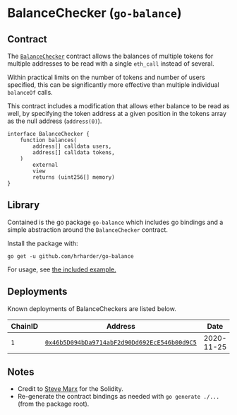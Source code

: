 # BalanceChecker (`go-balance`)

## Contract

The [`BalanceChecker`](https://etherscan.io/address/0x46b5d094bda9714abf2d90dd692ece546b00d9c5#code) contract allows the balances of multiple tokens for multiple addresses to be read with a single `eth_call` instead of several.

Within practical limits on the number of tokens and number of users specified, this can be significantly more effective than multiple individual `balanceOf` calls.

This contract includes a modification that allows ether balance to be read as well, by specifying the token address at a given position in the tokens array as the null address (`address(0)`).

```solidity
interface BalanceChecker {
    function balances(
        address[] calldata users,
        address[] calldata tokens,
    )
        external
        view
        returns (uint256[] memory)
}
```

## Library

Contained is the go package `go-balance` which includes go bindings and a simple abstraction around the `BalanceChecker` contract.

Install the package with:

```
go get -u github.com/hrharder/go-balance
```

For usage, see [the included example.](./example/main.go)

## Deployments

Known deployments of BalanceCheckers are listed below.

| ChainID | Address | Date |
| - | - | - |
| `1` | [`0x46b5D094bDa9714abF2d90Dd692EcE546b00d9C5`](https://etherscan.io/address/0x46b5d094bda9714abf2d90dd692ece546b00d9c5) | 2020-11-25 |

## Notes

- Credit to [Steve Marx](@smarx) for the Solidity.
- Re-generate the contract bindings as needed with `go generate ./...` (from the package root).
